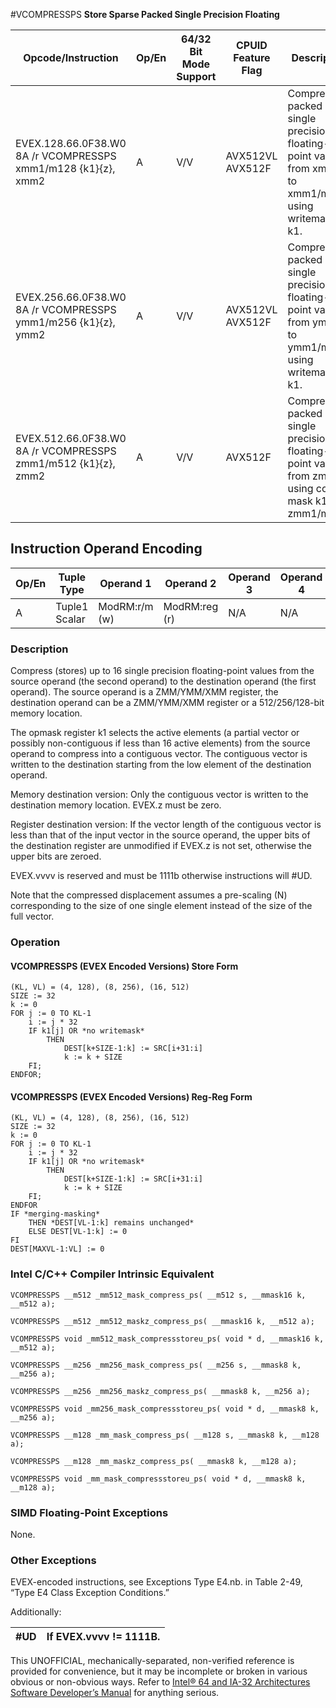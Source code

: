 #VCOMPRESSPS
**Store Sparse Packed Single Precision Floating**

| Opcode/Instruction                                            | Op/En | 64/32 Bit Mode Support | CPUID Feature Flag | Description                                                                                          |
| ------------------------------------------------------------- | ----- | ---------------------- | ------------------ | ---------------------------------------------------------------------------------------------------- |
| EVEX.128.66.0F38.W0 8A /r VCOMPRESSPS xmm1/m128 {k1}{z}, xmm2 | A     | V/V                    | AVX512VL AVX512F   | Compress packed single precision floating-point values from xmm2 to xmm1/m128 using writemask k1.    |
| EVEX.256.66.0F38.W0 8A /r VCOMPRESSPS ymm1/m256 {k1}{z}, ymm2 | A     | V/V                    | AVX512VL AVX512F   | Compress packed single precision floating-point values from ymm2 to ymm1/m256 using writemask k1.    |
| EVEX.512.66.0F38.W0 8A /r VCOMPRESSPS zmm1/m512 {k1}{z}, zmm2 | A     | V/V                    | AVX512F            | Compress packed single precision floating-point values from zmm2 using control mask k1 to zmm1/m512. |

## Instruction Operand Encoding

| Op/En | Tuple Type    | Operand 1     | Operand 2     | Operand 3 | Operand 4 |
| ----- | ------------- | ------------- | ------------- | --------- | --------- |
| A     | Tuple1 Scalar | ModRM:r/m (w) | ModRM:reg (r) | N/A       | N/A       |

### Description

Compress (stores) up to 16 single precision floating-point values from the source operand (the second operand) to the destination operand (the first operand). The source operand is a ZMM/YMM/XMM register, the destination operand can be a ZMM/YMM/XMM register or a 512/256/128-bit memory location.

The opmask register k1 selects the active elements (a partial vector or possibly non-contiguous if less than 16 active elements) from the source operand to compress into a contiguous vector. The contiguous vector is written to the destination starting from the low element of the destination operand.

Memory destination version: Only the contiguous vector is written to the destination memory location. EVEX.z must be zero.

Register destination version: If the vector length of the contiguous vector is less than that of the input vector in the source operand, the upper bits of the destination register are unmodified if EVEX.z is not set, otherwise the upper bits are zeroed.

EVEX.vvvv is reserved and must be 1111b otherwise instructions will #​​​UD.

Note that the compressed displacement assumes a pre-scaling (N) corresponding to the size of one single element instead of the size of the full vector.

### Operation

#### VCOMPRESSPS (EVEX Encoded Versions) Store Form

```
(KL, VL) = (4, 128), (8, 256), (16, 512)
SIZE := 32
k := 0
FOR j := 0 TO KL-1
    i := j * 32
    IF k1[j] OR *no writemask*
        THEN
            DEST[k+SIZE-1:k] := SRC[i+31:i]
            k := k + SIZE
    FI;
ENDFOR;

```

#### VCOMPRESSPS (EVEX Encoded Versions) Reg-Reg Form

```
(KL, VL) = (4, 128), (8, 256), (16, 512)
SIZE := 32
k := 0
FOR j := 0 TO KL-1
    i := j * 32
    IF k1[j] OR *no writemask*
        THEN
            DEST[k+SIZE-1:k] := SRC[i+31:i]
            k := k + SIZE
    FI;
ENDFOR
IF *merging-masking*
    THEN *DEST[VL-1:k] remains unchanged*
    ELSE DEST[VL-1:k] := 0
FI
DEST[MAXVL-1:VL] := 0

```

### Intel C/C++ Compiler Intrinsic Equivalent

```
VCOMPRESSPS __m512 _mm512_mask_compress_ps( __m512 s, __mmask16 k, __m512 a);

```

```
VCOMPRESSPS __m512 _mm512_maskz_compress_ps( __mmask16 k, __m512 a);

```

```
VCOMPRESSPS void _mm512_mask_compressstoreu_ps( void * d, __mmask16 k, __m512 a);

```

```
VCOMPRESSPS __m256 _mm256_mask_compress_ps( __m256 s, __mmask8 k, __m256 a);

```

```
VCOMPRESSPS __m256 _mm256_maskz_compress_ps( __mmask8 k, __m256 a);

```

```
VCOMPRESSPS void _mm256_mask_compressstoreu_ps( void * d, __mmask8 k, __m256 a);

```

```
VCOMPRESSPS __m128 _mm_mask_compress_ps( __m128 s, __mmask8 k, __m128 a);

```

```
VCOMPRESSPS __m128 _mm_maskz_compress_ps( __mmask8 k, __m128 a);

```

```
VCOMPRESSPS void _mm_mask_compressstoreu_ps( void * d, __mmask8 k, __m128 a);

```

### SIMD Floating-Point Exceptions

None.

### Other Exceptions

EVEX-encoded instructions, see Exceptions Type E4.nb. in Table 2-49, “Type E4 Class Exception Conditions.”

Additionally:

| #​​​UD | If EVEX.vvvv != 1111B. |
| ------ | ---------------------- |

This UNOFFICIAL, mechanically-separated, non-verified reference is provided for convenience, but it may be
incomplete or broken in various obvious or non-obvious
ways. Refer to [Intel® 64 and IA-32 Architectures Software Developer’s Manual](https://software.intel.com/en-us/download/intel-64-and-ia-32-architectures-sdm-combined-volumes-1-2a-2b-2c-2d-3a-3b-3c-3d-and-4) for anything serious.
